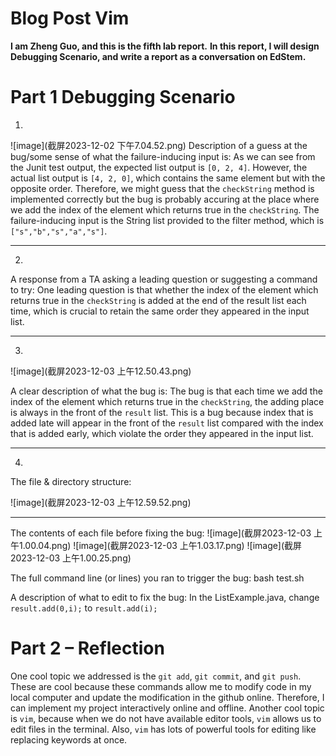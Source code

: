 # Blog Post Vim
**I am Zheng Guo, and this is the fifth lab report.**
**In this report, I will design Debugging Scenario, and write a report as a conversation on EdStem.**

# Part 1 Debugging Scenario
1.
![image](截屏2023-12-02 下午7.04.52.png)
Description of a guess at the bug/some sense of what the failure-inducing input is: 
As we can see from the Junit test output, the expected list output is `[0, 2, 4]`. However, the actual list output is `[4, 2, 0]`, which contains the same element but with the opposite order. Therefore, we might guess that the `checkString` method is implemented correctly but the bug is probably accuring at the place where we add the index of the element which returns true in the `checkString`. The failure-inducing input is the String list provided to the filter method, which is `["s","b","s","a","s"]`.

---

2.
A response from a TA asking a leading question or suggesting a command to try:
One leading question is that whether the index of the element which returns true in the `checkString` is added at the end of the result list each time, which is crucial to retain the same order they appeared in the input list.

---

3.

![image](截屏2023-12-03 上午12.50.43.png)

A clear description of what the bug is:
The bug is that each time we add the index of the element which returns true in the `checkString`, the adding place is always in the front of the `result` list. This is a bug because index that is added late will appear in the front of the `result` list compared with the index that is added early, which violate the order they appeared in the input list.

---

4. 
The file & directory structure:

![image](截屏2023-12-03 上午12.59.52.png)

---

The contents of each file before fixing the bug:
![image](截屏2023-12-03 上午1.00.04.png)
![image](截屏2023-12-03 上午1.03.17.png)
![image](截屏2023-12-03 上午1.00.25.png)


The full command line (or lines) you ran to trigger the bug:
bash test.sh

A description of what to edit to fix the bug:
In the ListExample.java, change `result.add(0,i);` to `result.add(i);`

# Part 2 – Reflection
One cool topic we addressed is the `git add`, `git commit`, and `git push`. These are cool because these commands allow me to modify code in my local computer and update the modification in the github online. Therefore, I can implement my project interactively online and offline. Another cool topic is `vim`, because when we do not have available editor tools, `vim` allows us to edit files in the terminal. Also, `vim` has lots of powerful tools for editing like replacing keywords at once.
